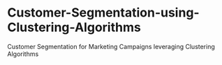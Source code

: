 # Customer-Segmentation-using-Clustering-Algorithms
Customer Segmentation for Marketing Campaigns leveraging Clustering Algorithms
